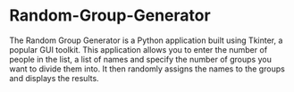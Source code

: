 # Random-Group-Generator
The Random Group Generator is a Python application built using Tkinter, a popular GUI toolkit. This application allows you to enter the number of people in the list, a list of names and specify the number of groups you want to divide them into. It then randomly assigns the names to the groups and displays the results.
